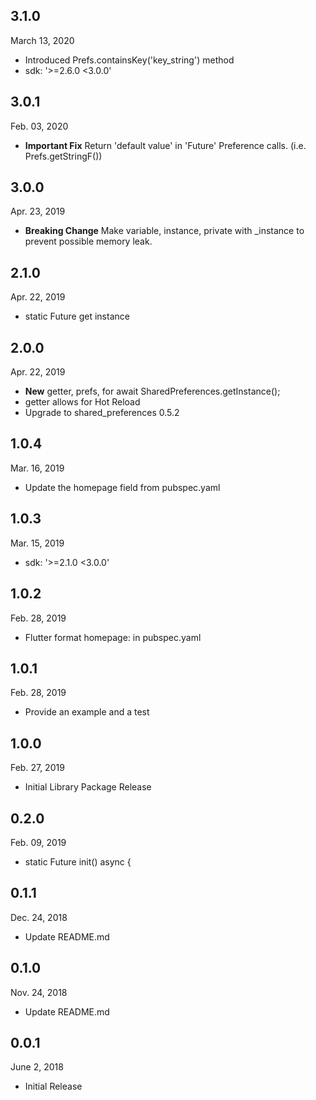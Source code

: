 ## 3.1.0
 March 13, 2020
- Introduced Prefs.containsKey('key_string') method
- sdk: '>=2.6.0 <3.0.0'

## 3.0.1
 Feb. 03, 2020
- **Important Fix** Return 'default value' in 'Future' Preference calls. (i.e. Prefs.getStringF())

## 3.0.0
 Apr. 23, 2019
- **Breaking Change** Make variable, instance, private with _instance to prevent possible memory leak.

## 2.1.0
 Apr. 22, 2019
- static Future<SharedPreferences> get instance

## 2.0.0
 Apr. 22, 2019
- **New** getter, prefs, for await SharedPreferences.getInstance();
- getter allows for Hot Reload
- Upgrade to shared_preferences 0.5.2

## 1.0.4
 Mar. 16, 2019
- Update the homepage field from pubspec.yaml

## 1.0.3
 Mar. 15, 2019
- sdk: '>=2.1.0 <3.0.0'

## 1.0.2
 Feb. ‎28, 2019
- Flutter format  homepage: in pubspec.yaml

## 1.0.1 
 Feb. ‎28, 2019 
- Provide an example and a test 

## 1.0.0
 Feb. ‎27, 2019
- ‎Initial Library Package Release

## 0.2.0 
 Feb. ‎09, ‎2019
- static Future<SharedPreferences> init() async {

## 0.1.1 
 Dec. ‎24, ‎2018
- Update README.md

## 0.1.0 
 Nov. ‎24, ‎2018
- Update README.md 

## 0.0.1 
 June ‎2, ‎2018
- Initial Release
